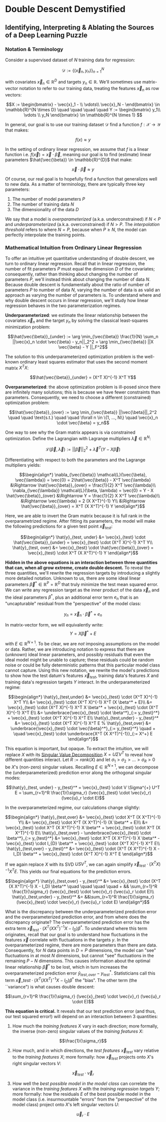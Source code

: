 # Double Descent Demystified
## Identifying, Interpreting & Ablating the Sources of a Deep Learning Puzzle


### Notation & Terminology

Consider a supervised dataset of $N$ training data for regression:

$$ \mathcal{D} :=  \{ (\vec{x}_n, y_n) \}_{n=1}^N $$

with covariates $\vec{x}_n \in \mathbb{R}^D$ and targets $y_n \in \mathbb{R}$.
We'll sometimes use matrix-vector notation to refer to our training data, treating the
features $\vec{x}_n$ as row vectors:

$$X := \begin{bmatrix} - \vec{x}_1 - \\ \vdots\\ \vec{x}_N - \end{bmatrix} \in \mathbb{R}^{N \times D} \quad \quad \quad \quad Y := \begin{bmatrix} y_1\\ \vdots \\ y_N \end{bmatrix} \in \mathbb{R}^{N \times 1} $$

In general, our goal is to use our training dataset $\mathcal{D}$ find a function $f: \mathcal{X} \rightarrow \mathcal{Y}$ that makes:

$$f(x) \approx y $$

In the setting of ordinary linear regression, we assume that $f$ is a linear function
i.e. $f(\vec{x}) = \vec{x} \cdot \vec{\beta}$, meaning our goal is to find (estimate) linear
parameters $\hat{\vec{\beta}} \in \mathbb{R}^{D}$ that make: 

$$\begin{equation*} \vec{x} \cdot \vec{\beta} \approx y \end{equation*}$$

Of course, our real goal is to hopefully find a function that generalizes well to new data. 
As a matter of terminology, there are typically three key parameters:

1. The number of model parameters $P$ 
2. The number of training data $N$
3. The dimensionality of the data $D$

We say that a model is _overparameterized_ (a.k.a. underconstrained) if $N < P$ and _underparameterized_ (a.k.a. overconstrained) if $N > P$. 
The _interpolation threshold_ refers to where $N=P$, because when $P\geq N$, the model can perfectly interpolate the training points.

### Mathematical Intuition from Ordinary Linear Regression

To offer an intuitive yet quantitative understanding of double descent, we turn to ordinary linear regression.
Recall that in linear regression, the number of fit parameters $P$ must equal the dimension $D$ of the covariates; 
consequently, rather than thinking about changing the number of parameters $P$, we'll instead think about changing 
the number of data $N$. Because double descent is fundamentally about the ratio of number of parameters $P$ 
to number of data $N$, varying the number of data is as valid an approach as varying the number of parameters is. 
To understand where and why double descent occurs in linear regression, we'll study how linear regression behaves in 
the two parameterization regimes. 

**Underparameterized**: we estimate the linear relationship between the covariates $\vec{x}_n$
and the target $y_n$ by solving the classical least-squares minimization problem:

$$\hat{\vec{\beta}}_{under} := \arg \min_{\vec{\beta}} \frac{1}{N} \sum_n ||\vec{x}_n \cdot \vec{\beta} - y_n||_2^2  =  \arg \min_{\vec{\beta}} ||X \vec{\beta} - Y ||_F^2$$

The solution to this underparameterized optimization problem is the well-known ordinary least squares estimator that uses the second moment matrix $X^T X$:

$$\hat{\vec{\beta}}_{under} = (X^T X)^{-1} X^T Y$$

**Overparameterized**: the above optimization problem is ill-posed since there are infinitely many solutions;
this is because we have fewer constraints than parameters. Consequently, we need to choose a different (constrained) optimization problem:

$$\hat{\vec{\beta}}_{over}  :=  \arg \min_{\vec{\beta}} ||\vec{\beta}||_2^2 \quad \quad \text{s.t.} \quad \quad \forall  n \in \{1, ..., N\} \quad \vec{x}_n \cdot \vec{\beta} = y_n$$

One way to see why the Gram matrix appears is via constrained optimization. Define the Lagrangian with Lagrange multipliers $\vec{\lambda} \in \mathbb{R}^N$:

$$\mathcal{L}(\vec{\beta}, \vec{\lambda}) := ||\vec{\beta}||_2^2 + \vec{\lambda}^T (Y - X \vec{\beta})$$

Differentiating with respect to both the parameters and the Lagrange multipliers yields:

$$\begin{align*}
    \nabla_{\vec{\beta}}  \mathcal{L}(\vec{\beta}, \vec{\lambda}) = \vec{0} = 2\hat{\vec{\beta}} - X^T \vec{\lambda} &\Rightarrow \hat{\vec{\beta}}_{over} = \frac{1}{2} X^T \vec{\lambda}\\
    \nabla_{\vec{\lambda}} \mathcal{L}(\beta, \lambda) = \vec{0} = Y - X \hat{\vec{\beta}}_{over} &\Rightarrow Y = \frac{1}{2} X X^T \vec{\lambda}\\
    &\Rightarrow \vec{\lambda} = 2 (X X^T)^{-1} Y\\
    &\Rightarrow \hat{\vec{\beta}}_{over} = X^T (X X^T)^{-1} Y
\end{align*}$$

Here, we are able to invert the Gram matrix because it is full rank in the overparametrized regime.
After fitting its parameters, the model will make the following predictions for a given test point $\vec{x}_{test}$:

$$\begin{align*}
    \hat{y}_{test, under} &= \vec{x}_{test} \cdot \hat{\vec{\beta}}_{under} = \vec{x}_{test} \cdot (X^T X)^{-1} X^T Y\\
    \hat{y}_{test, over} &= \vec{x}_{test} \cdot \hat{\vec{\beta}}_{over} 
    = \vec{x}_{test} \cdot X^T (X X^T)^{-1} Y
\end{align*}$$

**Hidden in the above equations is an interaction between three quantities that can, when all grow extreme, create double descent.** 
To reveal the three quantities, we'll rewrite the regression targets by introducing a slightly more detailed notation.
Unknown to us, there are some ideal linear parameters $\vec{\beta}^* \in \mathbb{R}^P = \mathbb{R}^D$ that truly
minimize the test mean squared error. We can write any regression target as the inner product of the data $\vec{x}_n$ 
and the ideal parameters $\beta^*$, plus an additional error term $e_n$ that is an "uncapturable" residual from the "perspective" of the model class:

$$y_n = \vec{x}_n \cdot \vec{\beta}^* + e_n$$

In matrix-vector form, we will equivalently write:
$$Y = X \vec{\beta}^* + E$$

with $E \in \mathbb{R}^{N \times 1}$. To be clear, we are _not_ imposing assumptions on the model or data.
Rather, we are introducing notation to express that there are (unknown) ideal linear parameters, 
and possibly residuals that even the ideal model might be unable to capture; these residuals could be random
noise or could be fully deterministic patterns that this particular model class cannot capture. Using this
new notation, we rewrite the model's predictions to show how the test datum's features $\vec{x}_{test}$,
training data's features $X$ and training data's regression targets $Y$ interact. In the underparameterized regime:

$$\begin{align*}
    \hat{y}_{test,under} &= \vec{x}_{test} \cdot (X^T X)^{-1} X^T Y\\
    &= \vec{x}_{test} \cdot (X^T X)^{-1} X^T (X \beta^* + E)\\
    &= \vec{x}_{test} \cdot (X^T X)^{-1} X^T X \beta^* + \vec{x}_{test} \cdot (X^T X)^{-1} X^T E\\
    &= \underbrace{\vec{x}_{test} \cdot \beta^*}_{:= y_{test}^*} +  \vec{x}_{test} \cdot (X^T X)^{-1} X^T E\\
    \hat{y}_{test,under} - y_{test}^* &= \vec{x}_{test} \cdot (X^T X)^{-1} X^T E
    % \hat{y}_{test,over} &= \underbrace{\vec{x}_{test} \cdot \vec{\beta}^*}_{:= y_{test}^*} \quad + \quad \vec{x}_{test} \cdot \underbrace{X^T (X X^T)^{-1}}_{:= X^+} E
\end{align*}$$

This equation is important, but opaque. To extract the intuition, we will replace $X$ with its [Singular Value Decomposition](https://en.wikipedia.org/wiki/Singular_value_decomposition)
$X = U \Sigma V^T$ to reveal how different quantities interact. 
Let $R := rank(X)$ and let $\sigma_1 > \sigma_2 > ... > \sigma_R > 0$ be $X$'s (non-zero) singular values.
Recalling $E \in \mathbb{R}^{N \times 1}$, we can decompose the (underparameterized) prediction error along the orthogonal singular modes:

$$\hat{y}_{test, under} - y_{test}^* = \vec{x}_{test} \cdot V \Sigma^{+} U^T E = \sum_{r=1}^R  \frac{1}{\sigma_r} (\vec{x}_{test} \cdot \vec{v}_r) (\vec{u}_r \cdot E)$$

In the overparameterized regime, our calculations change slightly:

$$\begin{align*}
    \hat{y}_{test,over} &= \vec{x}_{test} \cdot X^T (X X^T)^{-1}  Y\\
    &= \vec{x}_{test} \cdot X^T (X X^T)^{-1} (X \beta^* + E)\\
    &= \vec{x}_{test} \cdot X^T (X X^T)^{-1} X \beta^* + \vec{x}_{test} \cdot X^T (X X^T)^{-1} E\\
    \hat{y}_{test,over} - \underbrace{\vec{x}_{test} \cdot \beta^*}_{:= y_{test}^*} &= \vec{x}_{test} \cdot X^T (X X^T)^{-1} X \beta^*  - \vec{x}_{test} \cdot I_{D} \beta^* + \vec{x}_{test} \cdot (X^T X)^{-1} X^T E\\
    \hat{y}_{test,over} - y_{test}^* &= \vec{x}_{test} \cdot (X^T (X X^T)^{-1} X - I_D) \beta^*  + \vec{x}_{test} \cdot (X^T X)^{-1} X^T E
\end{align*}$$

If we again replace $X$ with its SVD $U S V^T$, we can again simplify $\vec{x}_{test} \cdot (X^T X)^{-1} X^T E$. 
This yields our final equations for the prediction errors.

$$\begin{align*}
\hat{y}_{test,over} - y_{test}^* &= \vec{x}_{test} \cdot (X^T (X X^T)^{-1} X - I_D) \beta^* \quad \quad \quad \quad + && \sum_{r=1}^R  \frac{1}{\sigma_r} (\vec{x}_{test} \cdot \vec{v}_r) (\vec{u}_r \cdot E)\\
    \hat{y}_{test,under} - y_{test}^* &= &&\sum_{r=1}^R  \frac{1}{\sigma_r} (\vec{x}_{test} \cdot \vec{v}_r) (\vec{u}_r \cdot E)
\end{align*}$$

What is the discrepancy between the underparameterized prediction error and the overparameterized prediction error, 
and from where does the discrepancy originate? The overparameterized prediction error has the extra term $\vec{x}_{test} \cdot (X^T (X X^T)^{-1} X - I_D) \beta^*$. 
To understand where this term originates, recall that our goal is to understand how fluctuations in the features $\vec{x}$
correlate with fluctuations in the targets $y$. In the overparameterized regime, there are more parameters than there
are data. Consequently, for $N$ data points in $D=P$ dimensions, the model can "see" fluctuations in at most $N$ dimensions,
but cannot "see" fluctuations in the remaining $P-N$ dimensions. This causes information about the optimal linear relationship
$\vec{\beta}^*$ to be lost, which in turn increases the overparameterized prediction error $\hat{y}_{test, over} - y_{test}^*$.
Statisticians call this term $\vec{x}\_{test} \cdot (X^T (X X^T)^{-1} X - I_D) \beta^*$ the "bias". 
The other term (the ``variance") is what causes double descent:

$$\sum_{r=1}^R  \frac{1}{\sigma_r} (\vec{x}_{test} \cdot \vec{v}_r) (\vec{u}_r \cdot E)$$

**This equation is critical.** It reveals that our test prediction error (and thus, our test squared error!)
will depend on an interaction between 3 quantities:


1. How much the _training features_ $X$ vary in each direction; more formally, the inverse (non-zero) singular values of the _training features_ $X$:

$$\frac{1}{\sigma_r}$$

2. How much, and in which directions, the _test features_ $\vec{x}_{test}$ vary relative to the _training features_ $X$; more formally: how $\vec{x}_{test}$ projects onto $X$'s right singular vectors $V$:

$$\vec{x}_{test} \cdot \vec{v}_r$$

3. How well the _best possible model in the model class_ can correlate the variance in the _training features_ $X$ with the _training regression targets_ $Y$; more formally: how the residuals $E$ of the best possible model in the model class (i.e. insurmountable "errors" from the "perspective" of the model class) project onto $X$'s left singular vectors $U$:

$$\vec{u}_r \cdot E$$
    
